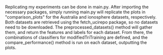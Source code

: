 Replicating my experiments can be done in main.py. After importing the necessary packages, simply running main.py will replicate the plots in "comparison_plots" for the Australia and ionosphere datasets, respectively. Both datasets are retrieved using the fetch_ucirepo package, so no datasets need to be downloaded. The preprocessed_datasets() method will gather them, and return the features and labels for each dataset. From there, the combinations of classifiers for modifiedTriTraining are defined, and the compare_performance() method is run on each dataset, outputting the plots.
